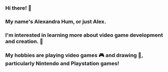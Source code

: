 ### Hi there! 👋
### My name's Alexandra Hum, or just Alex.

### I'm interested in learning more about video game development and creation. :space_invader:
### My hobbies are playing video games :video_game: and drawing :art:, particularly Nintendo and Playstation games!

<!--
**Alex-Hum/Alex-Hum** is a ✨ _special_ ✨ repository because its `README.md` (this file) appears on your GitHub profile.

Here are some ideas to get you started:

- 🔭 I’m currently working on ...
- 🌱 I’m currently learning ...
- 👯 I’m looking to collaborate on ...
- 🤔 I’m looking for help with ...
- 💬 Ask me about ...
- 📫 How to reach me: ...
- 😄 Pronouns: ...
- ⚡ Fun fact: ...
-->
